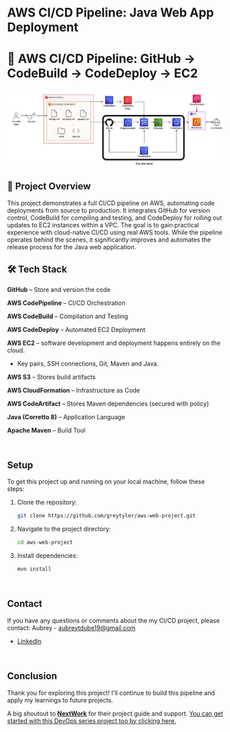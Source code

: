 # AWS CI/CD Pipeline: Java Web App Deployment

# 🚀 AWS CI/CD Pipeline: GitHub → CodeBuild → CodeDeploy → EC2

![Architecture Diagram](./images/architecture-6.png)
<br>

## 📌 Project Overview
 This project demonstrates a full CI/CD pipeline on AWS, automating code deployments from source to production. It integrates GitHub for version control, CodeBuild for compiling and testing, and CodeDeploy for rolling out updates to EC2 instances within a VPC. 
 The goal is to gain practical experience with cloud-native CI/CD using real AWS tools. 
 While the pipeline operates behind the scenes, it significantly improves and automates the release process for the Java web application.




## 🛠️ Tech Stack
**GitHub** – Store and version the code

**AWS CodePipeline** – CI/CD Orchestration

**AWS CodeBuild** – Compilation and Testing

**AWS CodeDeploy** – Automated EC2 Deployment

**AWS EC2** –  software development and deployment happens entirely on the cloud.
 - Key pairs, SSH connections, Git, Maven and Java.

**AWS S3** – Stores build artifacts

**AWS CloudFormation** – Infrastructure as Code

**AWS CodeArtifact** – Stores Maven dependencies (secured with policy)

**Java (Corretto 8)** – Application Language

**Apache Maven** – Build Tool

<br>

## Setup
To get this project up and running on your local machine, follow these steps:

1. Clone the repository:
    ```bash
    git clone https://github.com/greytyler/aws-web-project.git
    ```
2. Navigate to the project directory:
    ```bash
    cd aws-web-project
    ```
3. Install dependencies:
    ```bash
    mvn install
    ```

<br>

## Contact
If you have any questions or comments about the my CI/CD project, please contact:
Aubrey - [aubreytdube19@gmail.com](mailto:email@example)

- [LinkedIn](https://www.linkedin.com/in/natasha-ong/)

<br>

## Conclusion
Thank you for exploring this project! I'll continue to build this pipeline and apply my learnings to future projects.

A big shoutout to **[NextWork](https://learn.nextwork.org/app)** for their project guide and support. [You can get started with this DevOps series project too by clicking here.](https://learn.nextwork.org/projects/aws-devops-vscode?track=high)

